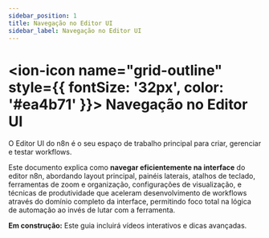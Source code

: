 ```yaml
---
sidebar_position: 1
title: Navegação no Editor UI
sidebar_label: Navegação no Editor UI
---
```


# <ion-icon name="grid-outline" style={{ fontSize: '32px', color: '#ea4b71' }}></ion-icon> Navegação no Editor UI

O Editor UI do n8n é o seu espaço de trabalho principal para criar, gerenciar e testar workflows.

Este documento explica como **navegar eficientemente na interface** do editor n8n, abordando layout principal, painéis laterais, atalhos de teclado, ferramentas de zoom e organização, configurações de visualização, e técnicas de produtividade que aceleram desenvolvimento de workflows através do domínio completo da interface, permitindo foco total na lógica de automação ao invés de lutar com a ferramenta.

<div class="em-construcao">
   
  <strong>Em construção:</strong> Este guia incluirá vídeos interativos e dicas avançadas.
</div>
